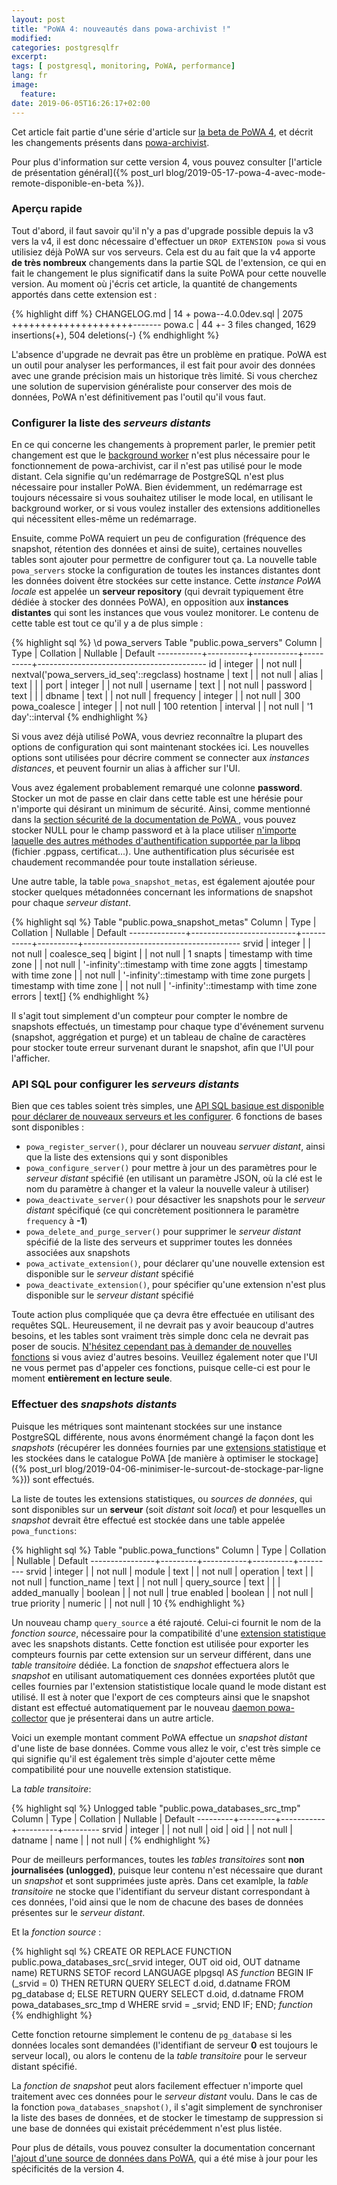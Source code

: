```yaml
---
layout: post
title: "PoWA 4: nouveautés dans powa-archivist !"
modified:
categories: postgresqlfr
excerpt:
tags: [ postgresql, monitoring, PoWA, performance]
lang: fr
image:
  feature:
date: 2019-06-05T16:26:17+02:00
---
```


Cet article fait partie d'une série d'article sur [la beta de PoWA
4](http://powa.readthedocs.io/), et décrit les changements présents dans
[powa-archivist](https://powa.readthedocs.io/en/latest/components/powa-archivist/index.html).

Pour plus d'information sur cette version 4, vous pouvez consulter [l'article
de présentation général]({% post_url
blog/2019-05-17-powa-4-avec-mode-remote-disponible-en-beta %}).


### Aperçu rapide

Tout d'abord, il faut savoir qu'il n'y a pas d'upgrade possible depuis la v3
vers la v4, il est donc nécessaire d'effectuer un `DROP EXTENSION powa` si vous
utilisiez déjà PoWA sur vos serveurs.  Cela est du au fait que la v4 apporte
**de très nombreux** changements dans la partie SQL de l'extension, ce qui en
fait le changement le plus significatif dans la suite PoWA pour cette nouvelle
version.  Au moment où j'écris cet article, la quantité de changements apportés
dans cette extension est :

{% highlight diff %}
 CHANGELOG.md       |   14 +
 powa--4.0.0dev.sql | 2075 +++++++++++++++++++++-------
 powa.c             |   44 +-
 3 files changed, 1629 insertions(+), 504 deletions(-)
{% endhighlight %}

L'absence d'upgrade ne devrait pas être un problème en pratique.  PoWA est un
outil pour analyser les performances, il est fait pour avoir des données avec
une grande précision mais un historique très limité.  Si vous cherchez une
solution de supervision généraliste pour conserver des mois de données, PoWA
n'est définitivement pas l'outil qu'il vous faut.

### Configurer la liste des *serveurs distants*

En ce qui concerne les changements à proprement parler, le premier petit
changement est que le [background
worker](https://www.postgresql.org/docs/current/bgworker.html) n'est plus
nécessaire pour le fonctionnement de powa-archivist, car il n'est pas utilisé
pour le mode distant.  Cela signifie qu'un redémarrage de PostgreSQL n'est plus
nécessaire pour installer PoWA.  Bien évidemment, un redémarrage est toujours
nécessaire si vous souhaitez utiliser le mode local, en utilisant le background
worker, or si vous voulez installer des extensions additionelles qui
nécessitent elles-même un redémarrage.

Ensuite, comme PoWA requiert un peu de configuration (fréquence des snapshot,
rétention des données et ainsi de suite), certaines nouvelles tables sont
ajouter pour permettre de configurer tout ça.  La nouvelle table `powa_servers`
stocke la configuration de toutes les instances distantes dont les données
doivent être stockées sur cette instance.  Cette *instance PoWA locale* est
appelée un **serveur repository** (qui devrait typiquement être dédiée à
stocker des données PoWA), en opposition aux **instances distantes** qui sont
les instances que vous voulez monitorer.  Le contenu de cette table est tout ce
qu'il y a de plus simple :

{% highlight sql %}
\d powa_servers
                              Table "public.powa_servers"
  Column   |   Type   | Collation | Nullable |                 Default
-----------+----------+-----------+----------+------------------------------------------
 id            | integer  |           | not null | nextval('powa_servers_id_seq'::regclass)
 hostname      | text     |           | not null |
 alias         | text     |           |          |
 port          | integer  |           | not null |
 username      | text     |           | not null |
 password      | text     |           |          |
 dbname        | text     |           | not null |
 frequency     | integer  |           | not null | 300
 powa_coalesce | integer  |           | not null | 100
 retention     | interval |           | not null | '1 day'::interval
{% endhighlight %}

Si vous avez déjà utilisé PoWA, vous devriez reconnaître la plupart des options
de configuration qui sont maintenant stockées ici.  Les nouvelles options sont
utilisées pour décrire comment se connecter aux *instances distances*, et
peuvent fournir un alias à afficher sur l'UI.

Vous avez également probablement remarqué une colonne **password**.  Stocker un
mot de passe en clair dans cette table est une hérésie pour n'importe qui
désirant un minimum de sécurité.  Ainsi, comme mentionné dans la [section
sécurité de la documentation de PoWA
](https://powa.readthedocs.io/en/latest/security.html#connection-on-remote-servers),
vous pouvez stocker NULL pour le champ password et à la place utiliser
[n'importe laquelle des autres méthodes d'authentification supportée par la
libpq](https://www.postgresql.org/docs/current/auth-methods.html)
(fichier .pgpass, certificat...).  Une authentification plus sécurisée est
chaudement recommandée pour toute installation sérieuse.

Une autre table, la table `powa_snapshot_metas`, est également ajoutée pour
stocker quelques métadonnées concernant les informations de snapshot pour
chaque *serveur distant*.

{% highlight sql %}
                                   Table "public.powa_snapshot_metas"
    Column    |           Type           | Collation | Nullable |                Default
--------------+--------------------------+-----------+----------+---------------------------------------
 srvid        | integer                  |           | not null |
 coalesce_seq | bigint                   |           | not null | 1
 snapts       | timestamp with time zone |           | not null | '-infinity'::timestamp with time zone
 aggts        | timestamp with time zone |           | not null | '-infinity'::timestamp with time zone
 purgets      | timestamp with time zone |           | not null | '-infinity'::timestamp with time zone
 errors       | text[]
{% endhighlight %}

Il s'agit tout simplement d'un compteur pour compter le nombre de snapshots
effectués, un timestamp pour chaque type d'événement survenu (snapshot,
aggrégation et purge) et un tableau de chaîne de caractères pour stocker toute
erreur survenant durant le snapshot, afin que l'UI pour l'afficher.

### API SQL pour configurer les *serveurs distants*

Bien que ces tables soient très simples, une [API SQL basique est disponible
pour déclarer de nouveaux serveurs et les
configurer](https://powa.readthedocs.io/en/latest/remote_setup.html#configure-powa-and-stats-extensions-on-each-remote-server).
6 fonctions de bases sont disponibles :

  * `powa_register_server()`, pour déclarer un nouveau *servuer distant*, ainsi
    que la liste des extensions qui y sont disponibles
  * `powa_configure_server()` pour mettre à jour un des paramètres pour le
    *serveur distant* spécifié (en utilisant un paramètre JSON, où la clé est
    le nom du paramètre à changer et la valeur la nouvelle valeur à utiliser)
  * `powa_deactivate_server()` pour désactiver les snapshots pour le *serveur
    distant* spécifiqué (ce qui concrètement positionnera le paramètre
    `frequency` à **-1**)
  * `powa_delete_and_purge_server()` pour supprimer le *serveur distant*
    spécifié de la liste des serveurs et supprimer toutes les données associées
    aux snapshots
  * `powa_activate_extension()`, pour déclarer qu'une nouvelle extension est
    disponible sur le *serveur distant* spécifié
  * `powa_deactivate_extension()`, pour spécifier qu'une extension n'est plus
    disponible sur le *serveur distant* spécifié

Toute action plus compliquée que ça devra être effectuée en utilisant des
requêtes SQL.  Heureusement, il ne devrait pas y avoir beaucoup d'autres
besoins, et les tables sont vraiment très simple donc cela ne devrait pas poser
de soucis.  [N'hésitez cependant pas à demander de nouvelles
fonctions](https://github.com/powa-team/powa-archivist/issues) si vous aviez
d'autres besoins.  Veuillez également noter que l'UI ne vous permet pas
d'appeler ces fonctions, puisque celle-ci est pour le moment **entièrement en
lecture seule**.

### Effectuer des *snapshots distants*

Puisque les métriques sont maintenant stockées sur une instance PostgreSQL
différente, nous avons énormément changé la façon dont les *snapshots*
(récupérer les données fournies par une [extensions
statistique](https://powa.readthedocs.io/en/latest/components/stats_extensions/index.html)
et les stockées dans le catalogue PoWA [de manière à optimiser le stockage]({%
post_url blog/2019-04-06-minimiser-le-surcout-de-stockage-par-ligne %})) sont
effectués.

La liste de toutes les extensions statistiques, ou *sources de données*, qui
sont disponibles sur un **serveur** (soit *distant* soit *local*) et pour
lesquelles un *snapshot* devrait être effectué est stockée dans une table
appelée `powa_functions`:

{% highlight sql %}
               Table "public.powa_functions"
     Column     |  Type   | Collation | Nullable | Default
----------------+---------+-----------+----------+---------
 srvid          | integer |           | not null |
 module         | text    |           | not null |
 operation      | text    |           | not null |
 function_name  | text    |           | not null |
 query_source   | text    |           |          |
 added_manually | boolean |           | not null | true
 enabled        | boolean |           | not null | true
 priority       | numeric |           | not null | 10
{% endhighlight %}

Un nouveau champ `query_source` a été rajouté.  Celui-ci fournit le nom de la
*fonction source*, nécessaire pour la compatibilité d'une [extension
statistique](https://powa.readthedocs.io/en/latest/components/stats_extensions/index.html)
avec les snapshots distants.  Cette fonction est utilisée pour exporter les
compteurs fournis par cette extension sur un serveur différent, dans une *table
transitoire* dédiée.  La fonction de *snapshot* effectuera alors le *snapshot*
en utilisant automatiquement ces données exportées plutôt que celles fournies
par l'extension statististique locale quand le mode distant est utilisé.  Il
est à noter que l'export de ces compteurs ainsi que le snapshot distant est
effectué automatiquement par le nouveau [daemon
powa-collector](https://powa.readthedocs.io/en/latest/components/powa-collector/index.html)
que je présenterai dans un autre article.

Voici un exemple montant comment PoWA effectue un *snapshot distant* d'une
liste de base données.  Comme vous allez le voir, c'est très simple ce qui
signifie qu'il est également très simple d'ajouter cette même compatibilité
pour une nouvelle extension statistique.

La *table transitoire*:

{% highlight sql %}
   Unlogged table "public.powa_databases_src_tmp"
 Column  |  Type   | Collation | Nullable | Default
---------+---------+-----------+----------+---------
 srvid   | integer |           | not null |
 oid     | oid     |           | not null |
 datname | name    |           | not null |
{% endhighlight %}

Pour de meilleurs performances, toutes les *tables transitoires* sont **non
journalisées (unlogged)**, puisque leur contenu n'est nécessaire que durant un
*snapshot* et sont supprimées juste après.  Dans cet examlple, la *table
transitoire* ne stocke que l'identifiant du serveur distant correspondant à ces
données, l'oid ainsi que le nom de chacune des bases de données présentes sur
le *serveur distant*.

Et la *fonction source* :

{% highlight sql %}
CREATE OR REPLACE FUNCTION public.powa_databases_src(_srvid integer,
    OUT oid oid, OUT datname name)
 RETURNS SETOF record
 LANGUAGE plpgsql
AS $function$
BEGIN
    IF (_srvid = 0) THEN
        RETURN QUERY SELECT d.oid, d.datname
        FROM pg_database d;
    ELSE
        RETURN QUERY SELECT d.oid, d.datname
        FROM powa_databases_src_tmp d
        WHERE srvid = _srvid;
    END IF;
END;
$function$
{% endhighlight %}

Cette fonction retourne simplement le contenu de `pg_database` si les données
locales sont demandées (l'identifiant de serveur **0** est toujours le serveur
local), ou alors le contenu de la *table transitoire* pour le serveur distant
spécifié.

La *fonction de snapshot* peut alors facilement effectuer n'importe quel
traitement avec ces données pour le *serveur distant* voulu.  Dans le cas de la
fonction `powa_databases_snapshot()`, il s'agit simplement de synchroniser la
liste des bases de données, et de stocker le timestamp de suppression si une
base de données qui existait précédemment n'est plus listée.

Pour plus de détails, vous pouvez consulter la documentation concernant
[l'ajout d'une source de données dans
PoWA](https://powa.readthedocs.io/en/latest/components/powa-archivist/development.html),
qui a été mise à jour pour les spécificités de la version 4.
